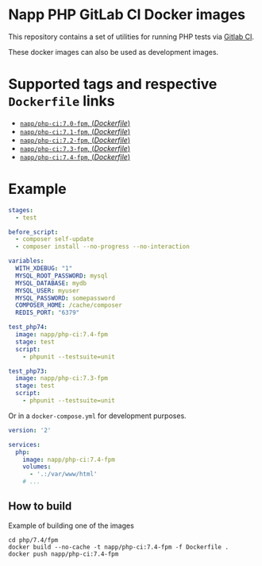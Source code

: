 # Napp PHP GitLab CI Docker images

This repository contains a set of utilities for running PHP tests via [Gitlab CI](https://about.gitlab.com/gitlab-ci/).

These docker images can also be used as development images. 

# Supported tags and respective `Dockerfile` links

-	[`napp/php-ci:7.0-fpm`, (*Dockerfile*)](https://github.com/Napp/php-ci/blob/master/php/7.0/fpm/Dockerfile)
-	[`napp/php-ci:7.1-fpm`, (*Dockerfile*)](https://github.com/Napp/php-ci/blob/master/php/7.1/fpm/Dockerfile)
-	[`napp/php-ci:7.2-fpm`, (*Dockerfile*)](https://github.com/Napp/php-ci/blob/master/php/7.2/fpm/Dockerfile)
-	[`napp/php-ci:7.3-fpm`, (*Dockerfile*)](https://github.com/Napp/php-ci/blob/master/php/7.3/fpm/Dockerfile)
-	[`napp/php-ci:7.4-fpm`, (*Dockerfile*)](https://github.com/Napp/php-ci/blob/master/php/7.4/fpm/Dockerfile)

# Example

```yaml
stages:
  - test

before_script:
  - composer self-update
  - composer install --no-progress --no-interaction

variables:
  WITH_XDEBUG: "1"
  MYSQL_ROOT_PASSWORD: mysql
  MYSQL_DATABASE: mydb
  MYSQL_USER: myuser
  MYSQL_PASSWORD: somepassword
  COMPOSER_HOME: /cache/composer
  REDIS_PORT: "6379"

test_php74:
  image: napp/php-ci:7.4-fpm
  stage: test
  script:
    - phpunit --testsuite=unit

test_php73:
  image: napp/php-ci:7.3-fpm
  stage: test
  script:
    - phpunit --testsuite=unit

```

Or in a `docker-compose.yml` for development purposes. 

```yaml
version: '2'

services:
  php:
    image: napp/php-ci:7.4-fpm
    volumes:
      - '.:/var/www/html'
    # ...
```


## How to build 

Example of building one of the images

```
cd php/7.4/fpm
docker build --no-cache -t napp/php-ci:7.4-fpm -f Dockerfile .
docker push napp/php-ci:7.4-fpm
```

